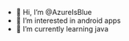 - 👋 Hi, I’m @AzureIsBlue
- 👀 I’m interested in android apps
- 🌱 I’m currently learning java

<!---
AzureIsBlue/AzureIsBlue is a ✨ special ✨ repository because its `README.md` (this file) appears on your GitHub profile.
You can click the Preview link to take a look at your changes.
--->
